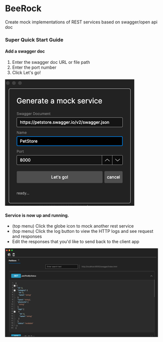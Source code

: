 # BeeRock

Create mock implementations of REST services based on swagger/open api doc

### Super Quick Start Guide

#### Add a swagger doc

1. Enter the swagger doc URL or file path
2. Enter the port number
3. Click Let's go!

![add a swagger doc url or file path!](/docs/AddNewService.png "Add a swagger do")

#### Service is now up and running.

- (top menu) Click the globe icon to mock another rest service
- (top menu) Click the log button to view the HTTP logs and see request and responses
- Edit the responses that you'd like to send back to the client app

![Hosted PetStore rest service!](/docs/ServiceTabs.png "Hosted mock service")
